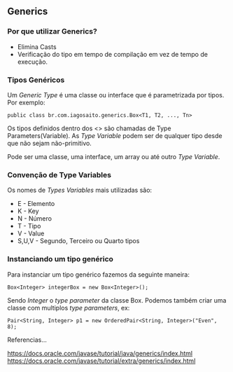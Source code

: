 ## Generics

### Por que utilizar Generics?

- Elimina Casts
- Verificação do tipo em tempo de compilação em vez de tempo de execução.

### Tipos Genéricos

Um *Generic Type* é uma classe ou interface que é parametrizada por tipos. Por exemplo:
    
    public class br.com.iagosaito.generics.Box<T1, T2, ..., Tn>

Os tipos definidos dentro dos <> são chamadas de Type Parameters(Variable).
As *Type Variable* podem ser de qualquer tipo desde que não sejam não-primitivo.

Pode ser uma classe, uma interface, um array ou até outro *Type Variable*.

### Convenção de Type Variables

Os nomes de *Types Variables* mais utilizadas são:
- E - Elemento
- K - Key
- N - Número
- T - Tipo
- V - Value
- S,U,V - Segundo, Terceiro ou Quarto tipos

### Instanciando um tipo genérico

Para instanciar um tipo genérico fazemos da seguinte maneira:

    Box<Integer> integerBox = new Box<Integer>();

Sendo *Integer* o *type parameter* da classe Box. Podemos também criar uma classe com multiplos *type parameters*, ex:

    Pair<String, Integer> p1 = new OrderedPair<String, Integer>("Even", 8);

Referencias...

https://docs.oracle.com/javase/tutorial/java/generics/index.html
https://docs.oracle.com/javase/tutorial/extra/generics/index.html